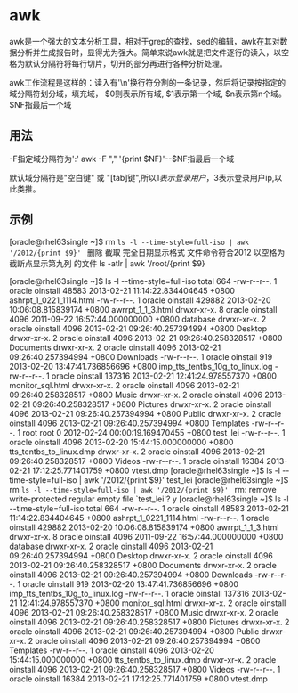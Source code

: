 # awk

awk是一个强大的文本分析工具，相对于grep的查找，sed的编辑，awk在其对数据分析并生成报告时，显得尤为强大。简单来说awk就是把文件逐行的读入，以空格为默认分隔符将每行切片，切开的部分再进行各种分析处理。

awk工作流程是这样的：读入有'\n'换行符分割的一条记录，然后将记录按指定的域分隔符划分域，填充域，
$0则表示所有域,
$1表示第一个域,
$n表示第n个域。
$NF指最后一个域

## 用法

-F指定域分隔符为':'
awk -F "," '{print $NF}'--$NF指最后一个域

默认域分隔符是"空白键" 或 "[tab]键",所以$1表示登录用户，$3表示登录用户ip,以此类推。

## 示例

[oracle@rhel63single ~]$ rm `ls -l --time-style=full-iso | awk '/2012/{print $9}' `
删除 
截取 完全日期显示格式 文件命令符合2012 以空格为截断点显示第九列
的文件
ls -atlr | awk '/root/{print $9}

[oracle@rhel63single ~]$ ls -l --time-style=full-iso 
total 664
-rw-r--r--. 1 oracle oinstall  48583 2013-02-21 11:14:22.834404645 +0800 ashrpt_1_0221_1114.html
-rw-r--r--. 1 oracle oinstall 429882 2013-02-20 10:06:08.815839174 +0800 awrrpt_1_1_3.html
drwxr-xr-x. 8 oracle oinstall   4096 2011-09-22 16:57:44.000000000 +0800 database
drwxr-xr-x. 2 oracle oinstall   4096 2013-02-21 09:26:40.257394994 +0800 Desktop
drwxr-xr-x. 2 oracle oinstall   4096 2013-02-21 09:26:40.258328517 +0800 Documents
drwxr-xr-x. 2 oracle oinstall   4096 2013-02-21 09:26:40.257394994 +0800 Downloads
-rw-r--r--. 1 oracle oinstall    919 2013-02-20 13:47:41.736856696 +0800 imp_tts_tentbs_10g_to_linux.log
-rw-r--r--. 1 oracle oinstall 137316 2013-02-21 12:41:24.978557370 +0800 monitor_sql.html
drwxr-xr-x. 2 oracle oinstall   4096 2013-02-21 09:26:40.258328517 +0800 Music
drwxr-xr-x. 2 oracle oinstall   4096 2013-02-21 09:26:40.258328517 +0800 Pictures
drwxr-xr-x. 2 oracle oinstall   4096 2013-02-21 09:26:40.257394994 +0800 Public
drwxr-xr-x. 2 oracle oinstall   4096 2013-02-21 09:26:40.257394994 +0800 Templates
-rw-r--r--. 1 root   root          0 2012-02-24 00:00:19.169470455 +0800 test_lei
-rw-r--r--. 1 oracle oinstall   4096 2013-02-20 15:44:15.000000000 +0800 tts_tentbs_to_linux.dmp
drwxr-xr-x. 2 oracle oinstall   4096 2013-02-21 09:26:40.258328517 +0800 Videos
-rw-r--r--. 1 oracle oinstall  16384 2013-02-21 17:12:25.771401759 +0800 vtest.dmp
[oracle@rhel63single ~]$ ls -l --time-style=full-iso | awk '/2012/{print $9}'
test_lei
[oracle@rhel63single ~]$ rm `ls -l --time-style=full-iso | awk '/2012/{print $9}' `
rm: remove write-protected regular empty file `test_lei'? y
[oracle@rhel63single ~]$ ls -l --time-style=full-iso 
total 664
-rw-r--r--. 1 oracle oinstall  48583 2013-02-21 11:14:22.834404645 +0800 ashrpt_1_0221_1114.html
-rw-r--r--. 1 oracle oinstall 429882 2013-02-20 10:06:08.815839174 +0800 awrrpt_1_1_3.html
drwxr-xr-x. 8 oracle oinstall   4096 2011-09-22 16:57:44.000000000 +0800 database
drwxr-xr-x. 2 oracle oinstall   4096 2013-02-21 09:26:40.257394994 +0800 Desktop
drwxr-xr-x. 2 oracle oinstall   4096 2013-02-21 09:26:40.258328517 +0800 Documents
drwxr-xr-x. 2 oracle oinstall   4096 2013-02-21 09:26:40.257394994 +0800 Downloads
-rw-r--r--. 1 oracle oinstall    919 2013-02-20 13:47:41.736856696 +0800 imp_tts_tentbs_10g_to_linux.log
-rw-r--r--. 1 oracle oinstall 137316 2013-02-21 12:41:24.978557370 +0800 monitor_sql.html
drwxr-xr-x. 2 oracle oinstall   4096 2013-02-21 09:26:40.258328517 +0800 Music
drwxr-xr-x. 2 oracle oinstall   4096 2013-02-21 09:26:40.258328517 +0800 Pictures
drwxr-xr-x. 2 oracle oinstall   4096 2013-02-21 09:26:40.257394994 +0800 Public
drwxr-xr-x. 2 oracle oinstall   4096 2013-02-21 09:26:40.257394994 +0800 Templates
-rw-r--r--. 1 oracle oinstall   4096 2013-02-20 15:44:15.000000000 +0800 tts_tentbs_to_linux.dmp
drwxr-xr-x. 2 oracle oinstall   4096 2013-02-21 09:26:40.258328517 +0800 Videos
-rw-r--r--. 1 oracle oinstall  16384 2013-02-21 17:12:25.771401759 +0800 vtest.dmp